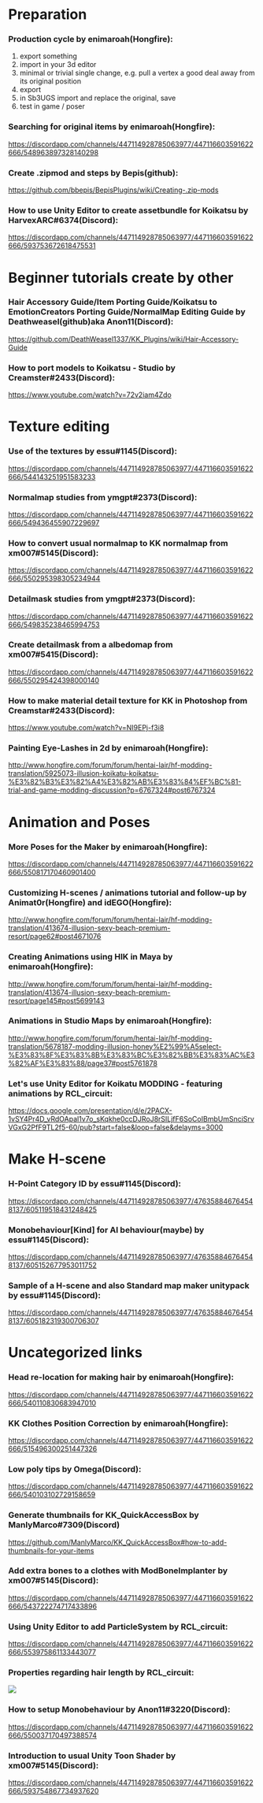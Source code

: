 # Preparation

### Production cycle by enimaroah(Hongfire):
1. export something
2. import in your 3d editor
3. minimal or trivial single change, e.g. pull a vertex a good deal away from its original position
4. export
5. in Sb3UGS import and replace the original, save
6. test in game / poser

### Searching for original items by enimaroah(Hongfire):

https://discordapp.com/channels/447114928785063977/447116603591622666/548963897328140298

### Create .zipmod and steps by Bepis(github):

https://github.com/bbepis/BepisPlugins/wiki/Creating-.zip-mods

### How to use Unity Editor to create assetbundle for Koikatsu by HarvexARC#6374(Discord):

https://discordapp.com/channels/447114928785063977/447116603591622666/593753672618475531

# Beginner tutorials create by other

### Hair Accessory Guide/Item Porting Guide/Koikatsu to EmotionCreators Porting Guide/NormalMap Editing Guide by Deathweasel(github)aka Anon11(Discord):

https://github.com/DeathWeasel1337/KK_Plugins/wiki/Hair-Accessory-Guide

### How to port models to Koikatsu - Studio by Creamster#2433(Discord):

https://www.youtube.com/watch?v=72v2iam4Zdo

# Texture editing

### Use of the textures by essu#1145(Discord):

https://discordapp.com/channels/447114928785063977/447116603591622666/544143251951583233

### Normalmap studies from ymgpt#2373(Discord):

https://discordapp.com/channels/447114928785063977/447116603591622666/549436455907229697

### How to convert usual normalmap to KK normalmap from xm007#5145(Discord):

https://discordapp.com/channels/447114928785063977/447116603591622666/550295398305234944

### Detailmask studies from ymgpt#2373(Discord):

https://discordapp.com/channels/447114928785063977/447116603591622666/549835238465994753

### Create detailmask from a albedomap from xm007#5415(Discord):

https://discordapp.com/channels/447114928785063977/447116603591622666/550295424398000140

### How to make material detail texture for KK in Photoshop from Creamstar#2433(Discord):

https://www.youtube.com/watch?v=NI9EPj-f3i8

### Painting Eye-Lashes in 2d by enimaroah(Hongfire):

http://www.hongfire.com/forum/forum/hentai-lair/hf-modding-translation/5925073-illusion-koikatu-koikatsu-%E3%82%B3%E3%82%A4%E3%82%AB%E3%83%84%EF%BC%81-trial-and-game-modding-discussion?p=6767324#post6767324

# Animation and Poses

### More Poses for the Maker by enimaroah(Hongfire):

https://discordapp.com/channels/447114928785063977/447116603591622666/550817170460901400

### Customizing H-scenes / animations tutorial and follow-up by Animat0r(Hongfire) and idEGO(Hongfire):

http://www.hongfire.com/forum/forum/hentai-lair/hf-modding-translation/413674-illusion-sexy-beach-premium-resort/page62#post4671076

### Creating Animations using HIK in Maya by enimaroah(Hongfire):

http://www.hongfire.com/forum/forum/hentai-lair/hf-modding-translation/413674-illusion-sexy-beach-premium-resort/page145#post5699143

### Animations in Studio Maps by enimaroah(Hongfire):

http://www.hongfire.com/forum/forum/hentai-lair/hf-modding-translation/5678187-modding-illusion-honey%E2%99%A5select-%E3%83%8F%E3%83%8B%E3%83%BC%E3%82%BB%E3%83%AC%E3%82%AF%E3%83%88/page37#post5761878

### Let's use Unity Editor for Koikatu MODDING - featuring animations by RCL_circuit:

https://docs.google.com/presentation/d/e/2PACX-1vSY4Pr4D_vRdOApal1v7o_sKqkhe0ccDJRoJ8rSILjfF6SoCoIBmbUmSnciSrvVGxG2PfF9TL2f5-60/pub?start=false&loop=false&delayms=3000

# Make H-scene

### H-Point Category ID by essu#1145(Discord):

https://discordapp.com/channels/447114928785063977/476358846764548137/605119518431248425

### Monobehaviour[Kind] for AI behaviour(maybe) by essu#1145(Discord):

https://discordapp.com/channels/447114928785063977/476358846764548137/605152677953011752

### Sample of a H-scene and also Standard map maker unitypack by essu#1145(Discord):

https://discordapp.com/channels/447114928785063977/476358846764548137/605182319300706307

# Uncategorized links

### Head re-location for making hair by enimaroah(Hongfire):

https://discordapp.com/channels/447114928785063977/447116603591622666/540110830683947010

### KK Clothes Position Correction by enimaroah(Hongfire):

https://discordapp.com/channels/447114928785063977/447116603591622666/515496300251447326

### Low poly tips by Omega(Discord):

https://discordapp.com/channels/447114928785063977/447116603591622666/540103102729158659

### Generate thumbnails for KK_QuickAccessBox by ManlyMarco#7309(Discord)

https://github.com/ManlyMarco/KK_QuickAccessBox#how-to-add-thumbnails-for-your-items

### Add extra bones to a clothes with ModBoneImplanter by xm007#5145(Discord):

https://discordapp.com/channels/447114928785063977/447116603591622666/543722274717433896

### Using Unity Editor to add ParticleSystem by RCL_circuit:

https://discordapp.com/channels/447114928785063977/447116603591622666/553975861133443077

### Properties regarding hair length by RCL_circuit:

![](https://cdn.discordapp.com/attachments/447116603591622666/548934500621484057/kk02241901.png)

### How to setup Monobehaviour by Anon11#3220(Discord):

https://discordapp.com/channels/447114928785063977/447116603591622666/550037170497388574

### Introduction to usual Unity Toon Shader by xm007#5145(Discord):

https://discordapp.com/channels/447114928785063977/447116603591622666/593754867734937620
